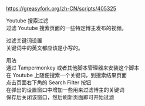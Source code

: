 https://greasyfork.org/zh-CN/scripts/405325

Youtube 搜索过滤<br>
过滤 Youtube 搜索页面的一些特定博主发布的视频。

过滤关键词设置<br>
关键词中的英文都应该是小写的。

用法<br>
通过 Tampermonkey 或者其他脚本管理器来安装这个脚本<br>
在 Youtube 上随便搜索一个关键词，到搜索结果页面<br>
点击页面右下角的 Search Filter 按钮<br>
在弹出的设置窗口中增加一些用来过滤博主的关键词<br>
保存后关闭该窗口，然后刷新页面即可开始过滤
